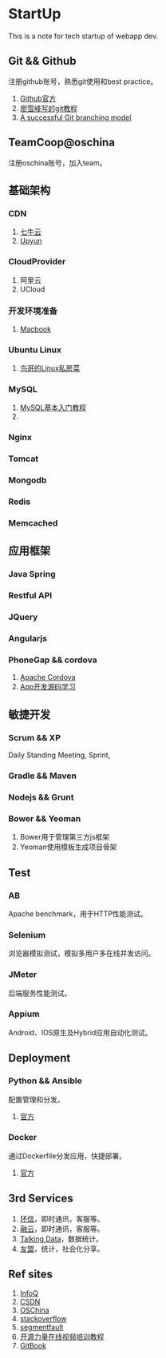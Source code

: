 # StartUp

This is a note for tech startup of webapp dev.


## Git && Github

注册github账号，熟悉git使用和best practice。

1. [Github官方](github.com)
1. [廖雪峰写的git教程](http://www.liaoxuefeng.com/wiki/0013739516305929606dd18361248578c67b8067c8c017b000/0013760174128707b935b0be6fc4fc6ace66c4f15618f8d000)
1. [A successful Git branching model](http://nvie.com/posts/a-successful-git-branching-model/)

## TeamCoop@oschina

注册oschina账号，加入team。


## 基础架构


### CDN

1. [七牛云](http://www.qiniu.com/)
1. [Upyun](https://www.upyun.com)

### CloudProvider

1. 阿里云
1. UCloud

### 开发环境准备

1. [Macbook](http://aaaaaashu.gitbooks.io/mac-dev-setup/content/)

### Ubuntu Linux

1. [鸟哥的Linux私房菜](http://linux.vbird.org/)

### MySQL

1. [MySQL基本入门教程](http://www.runoob.com/mysql/mysql-tutorial.html)
1.

### Nginx

### Tomcat

### Mongodb

### Redis

### Memcached



## 应用框架

### Java Spring

### Restful API

### JQuery

### Angularjs

### PhoneGap && cordova

1. [Apache Cordova](http://cordova.apache.org/)
1. [App开发源码学习](https://github.com/GeekZooStudio)

## 敏捷开发

### Scrum && XP

Daily Standing Meeting, Sprint,

### Gradle && Maven



### Nodejs && Grunt

### Bower && Yeoman

1. Bower用于管理第三方js框架
1. Yeoman使用模板生成项目骨架

## Test

### AB

Apache benchmark，用于HTTP性能测试。

### Selenium

浏览器模拟测试，模拟多用户多在线并发访问。

### JMeter

后端服务性能测试。

### Appium

Android、IOS原生及Hybrid应用自动化测试。



## Deployment

### Python && Ansible

配置管理和分发。

1. [官方](http://www.ansible.com/)


### Docker

通过Dockerfile分发应用，快捷部署。

1. [官方](http://docs.docker.com)


## 3rd Services

1. [环信](http://www.easemob.com/)，即时通讯，客服等。
1. [融云](http://www.rongcloud.cn/)，即时通讯，客服等。
1. [Talking Data](https://www.talkingdata.com/)，数据统计。
1. [友盟](http://www.umeng.com/)，统计，社会化分享。


## Ref sites

1. [InfoQ](http://www.infoq.com/cn)
1. [CSDN](http://www.csdn.net/)
1. [OSChina](http://www.oschina.net/)
1. [stackoverflow](http://stackoverflow.com/)
1. [segmentfault](http://segmentfault.com/)
1. [开源力量在线视频培训教程](http://www.osforce.cn/)
1. [GitBook](https://www.gitbook.com/)
